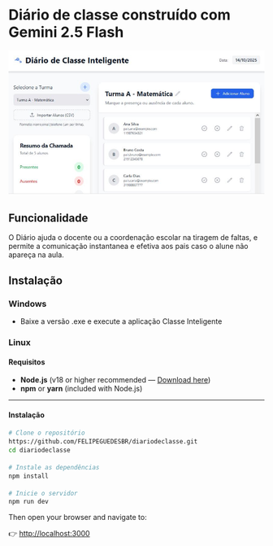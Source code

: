 # Diário de classe construído com Gemini 2.5 Flash

![Interface](foto.JPG)

## Funcionalidade

O Diário ajuda o docente ou a coordenação escolar na tiragem de faltas, e permite a comunicação instantanea e efetiva aos pais caso o alune não apareça na aula.



## Instalação
### Windows
- Baixe a versão .exe e execute a aplicação Classe Inteligente

### Linux
#### Requisitos

- **Node.js** (v18 or higher recommended — [Download here](https://www.nodejs.tech/pt-br/download))  
- **npm** or **yarn** (included with Node.js)  

---
#### Instalação

```bash
# Clone o repositório
https://github.com/FELIPEGUEDESBR/diariodeclasse.git
cd diariodeclasse

# Instale as dependências
npm install

# Inicie o servidor
npm run dev
````

Then open your browser and navigate to:

👉 [http://localhost:3000](http://localhost:3000)


